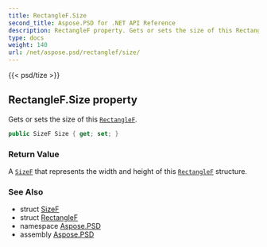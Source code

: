 ```yaml
---
title: RectangleF.Size
second_title: Aspose.PSD for .NET API Reference
description: RectangleF property. Gets or sets the size of this RectangleF
type: docs
weight: 140
url: /net/aspose.psd/rectanglef/size/
---
```

{{< psd/tize >}}
## RectangleF.Size property

Gets or sets the size of this [`RectangleF`](../).

```csharp
public SizeF Size { get; set; }
```

### Return Value

A [`SizeF`](../../sizef/) that represents the width and height of this [`RectangleF`](../) structure.

### See Also

* struct [SizeF](../../sizef/)
* struct [RectangleF](../)
* namespace [Aspose.PSD](../../../aspose.psd/)
* assembly [Aspose.PSD](../../../)


